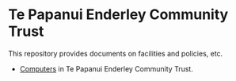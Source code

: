 # Te Papanui Enderley Community Trust

This repository provides documents on facilities and policies, etc.

* [Computers](papanui/computer/README.md) in Te Papanui Enderley Community Trust.
